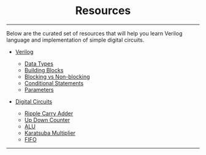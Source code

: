 
<center>
  <h1>Resources</h1>
</center>

---

Below are the curated set of resources that will help you learn Verilog language and implementation of simple digital circuits.

- [Verilog](./verilog_resources/about.md)
  - [Data Types](./verilog_resources/data_types.md)
  - [Building Blocks](./verilog_resources/building_blocks.md)
  - [Blocking vs Non-blocking](./verilog_resources/blocking_nonblocking.md)
  - [Conditional Statements](./verilog_resources/conditional_statement.md)
  - [Parameters](./verilog_resources/param_localparam.md)

- [Digital Circuits](./digital_circuits/about.md)
  - [Ripple Carry Adder](./digital_circuits/ripple_carry_adder.md)
  - [Up Down Counter](./digital_circuits/up_down_counter.md)
  - [ALU](./digital_circuits/alu.md)
  - [Karatsuba Multiplier](./digital_circuits/karatsuba_multiplier.md)
  - [FIFO](./digital_circuits/fifo.md)

---
